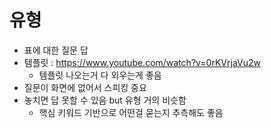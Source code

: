 # 유형

- 표에 대한 질문 답
- 템플릿 : https://www.youtube.com/watch?v=0rKVrjaVu2w
	- 템플릿 나오는거 다 외우는게 좋음
- 질문이 화면에 없어서 스피킹 중요
- 놓치면 답 못할 수 있음 but 유형 거의 비슷함
	- 핵심 키워드 기반으로 어떤걸 묻는지 추측해도 좋음